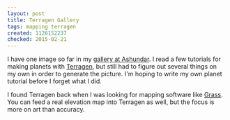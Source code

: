 ```yaml
---
layout: post
title: Terragen Gallery
tags: mapping terragen
created: 1126152237
checked: 2015-02-21
---
```

I have one image so far in my [gallery at Ashundar](http://www.terragen.org/gallery/index.php?cat=12123).  I read a few tutorials for making planets with [Terragen](http://planetside.co.uk/terragen/), but still had to figure out several things on my own in order to generate the picture.  I'm hoping to write my own planet tutorial before I forget what I did.

I found Terragen back when I was looking for mapping software like [Grass](http://www.mcdemarco.net/node/11).  You can feed a real elevation map into Terragen as well, but the focus is more on art than accuracy.
